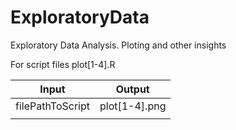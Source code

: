 # ExploratoryData
Exploratory Data Analysis. Ploting and other insights

 For script files plot[1-4].R 
 
| Input           | Output           | 
| --------------- |:----------------:| 
| filePathToScript| plot[1-4].png 	 | 
|			          	|                  |
